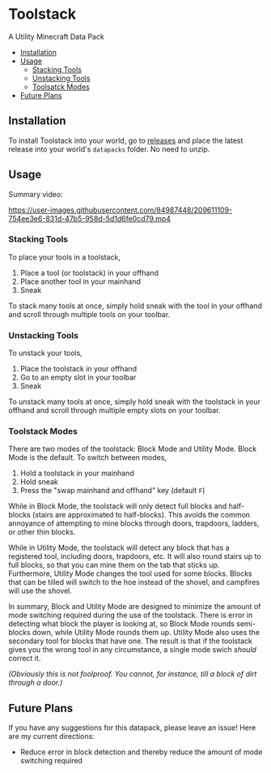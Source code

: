 # Toolstack
A Utility Minecraft Data Pack

- [Installation](#installation)
- [Usage](#usage)
  - [Stacking Tools](#stacking-tools)
  - [Unstacking Tools](#unstacking-tools)
  - [Toolsatck Modes](#toolstack-modes)
- [Future Plans](#future-plans)

## Installation

To install Toolstack into your world, go to
[releases](https://github.com/Andrew-LLL1210/ToolStack/releases)
and place the latest release into your world's `datapacks` folder.
No need to unzip.

## Usage

Summary video:



https://user-images.githubusercontent.com/84987448/209611109-754ee3e6-831d-47b5-958d-5d1d6fe0cd79.mp4



### Stacking Tools

To place your tools in a toolstack,
1. Place a tool (or toolstack) in your offhand
2. Place another tool in your mainhand
3. Sneak

To stack many tools at once, simply hold sneak with the tool in your offhand
and scroll through multiple tools on your toolbar.

### Unstacking Tools

To unstack your tools,
1. Place the toolstack in your offhand
2. Go to an empty slot in your toolbar
3. Sneak

To unstack many tools at once, simply hold sneak with the toolstack in your offhand
and scroll through multiple empty slots on your toolbar.

### Toolstack Modes

There are two modes of the toolstack: Block Mode and Utility Mode.
Block Mode is the default.
To switch between modes,
1. Hold a toolstack in your mainhand
2. Hold sneak
3. Press the "swap mainhand and offhand" key (default `F`)

While in Block Mode, the toolstack will only detect full blocks and half-blocks
(stairs are approximated to half-blocks). This avoids the common annoyance of attempting
to mine blocks through doors, trapdoors, ladders, or other thin blocks.

While in Utility Mode, the toolstack will detect any block that has a registered tool,
including doors, trapdoors, etc. It will also round stairs up to full blocks, so that you
can mine them on the tab that sticks up.
Furthermore, Utility Mode changes the tool used for some blocks. Blocks that can be tilled
will switch to the hoe instead of the shovel, and campfires will use the shovel.

In summary, Block and Utility Mode are designed to minimize the amount of mode switching
required during the use of the toolstack. There is error in detecting what block the
player is looking at, so Block Mode rounds semi-blocks down, while Utility Mode rounds
them up. Utility Mode also uses the secondary tool for blocks that have one. The result is
that if the toolstack gives you the wrong tool in any circumstance, a single mode swich
_should_ correct it.

_(Obviously this is not foolproof. You cannot, for instance, till a block of dirt through
a door.)_

## Future Plans

If you have any suggestions for this datapack, please leave an issue!
Here are my current directions:

- Reduce error in block detection and thereby reduce the amount of mode switching required
